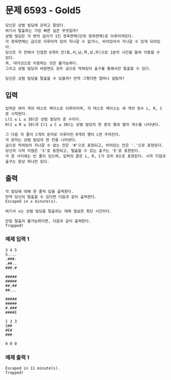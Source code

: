 # 문제 6593 - Gold5
    당신은 상범 빌딩에 갇히고 말았다. 
    여기서 탈출하는 가장 빠른 길은 무엇일까? 
    상범 빌딩은 각 변의 길이가 1인 정육면체(단위 정육면체)로 이루어져있다. 
    각 정육면체는 금으로 이루어져 있어 지나갈 수 없거나, 비어있어서 지나갈 수 있게 되어있다. 
    당신은 각 칸에서 인접한 6개의 칸(동,서,남,북,상,하)으로 1분의 시간을 들여 이동할 수 있다. 
    즉, 대각선으로 이동하는 것은 불가능하다. 
    그리고 상범 빌딩의 바깥면도 모두 금으로 막혀있어 출구를 통해서만 탈출할 수 있다.
    
    당신은 상범 빌딩을 탈출할 수 있을까? 만약 그렇다면 얼마나 걸릴까?

## 입력
    입력은 여러 개의 테스트 케이스로 이루어지며, 각 테스트 케이스는 세 개의 정수 L, R, C로 시작한다. 
    L(1 ≤ L ≤ 30)은 상범 빌딩의 층 수이다.
    R(1 ≤ R ≤ 30)과 C(1 ≤ C ≤ 30)는 상범 빌딩의 한 층의 행과 열의 개수를 나타낸다.
    
    그 다음 각 줄이 C개의 문자로 이루어진 R개의 행이 L번 주어진다.
    각 문자는 상범 빌딩의 한 칸을 나타낸다.
    금으로 막혀있어 지나갈 수 없는 칸은 '#'으로 표현되고, 비어있는 칸은 '.'으로 표현된다.
    당신의 시작 지점은 'S'로 표현되고, 탈출할 수 있는 출구는 'E'로 표현된다. 
    각 층 사이에는 빈 줄이 있으며, 입력의 끝은 L, R, C가 모두 0으로 표현된다. 시작 지점과 출구는 항상 하나만 있다.

## 출력
    각 빌딩에 대해 한 줄씩 답을 출력한다. 
    만약 당신이 탈출할 수 있다면 다음과 같이 출력한다.
    Escaped in x minute(s).

    여기서 x는 상범 빌딩을 탈출하는 데에 필요한 최단 시간이다.
    
    만일 탈출이 불가능하다면, 다음과 같이 출력한다.
    Trapped!

### 예제 입력 1
    3 4 5
    S....
    .###.
    .##..
    ###.#
    
    #####
    #####
    ##.##
    ##...
    
    #####
    #####
    #.###
    ####E
    
    1 3 3
    S##
    #E#
    ###
    
    0 0 0
### 예제 출력 1
    Escaped in 11 minute(s).
    Trapped!
